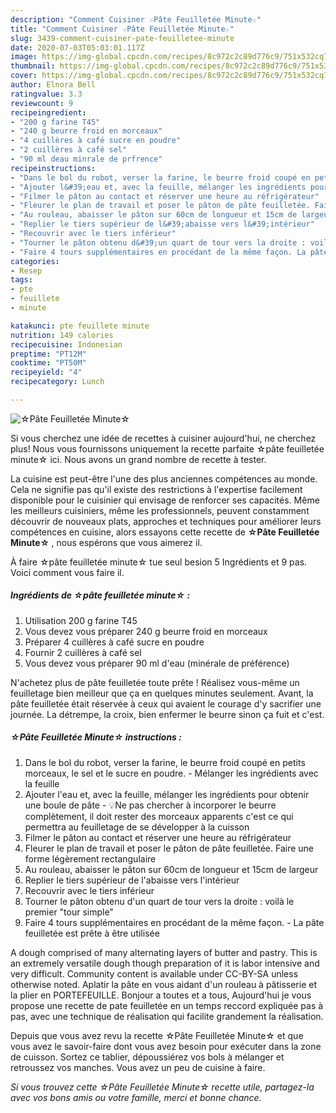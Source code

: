 ```yaml
---
description: "Comment Cuisiner ☆Pâte Feuilletée Minute☆"
title: "Comment Cuisiner ☆Pâte Feuilletée Minute☆"
slug: 3439-comment-cuisiner-pate-feuilletee-minute
date: 2020-07-03T05:03:01.117Z
image: https://img-global.cpcdn.com/recipes/8c972c2c89d776c9/751x532cq70/☆pate-feuilletee-minute☆-photo-principale-de-la-recette.jpg
thumbnail: https://img-global.cpcdn.com/recipes/8c972c2c89d776c9/751x532cq70/☆pate-feuilletee-minute☆-photo-principale-de-la-recette.jpg
cover: https://img-global.cpcdn.com/recipes/8c972c2c89d776c9/751x532cq70/☆pate-feuilletee-minute☆-photo-principale-de-la-recette.jpg
author: Elnora Bell
ratingvalue: 3.3
reviewcount: 9
recipeingredient:
- "200 g farine T45"
- "240 g beurre froid en morceaux"
- "4 cuillères à café sucre en poudre"
- "2 cuillères à café sel"
- "90 ml deau minrale de prfrence"
recipeinstructions:
- "Dans le bol du robot, verser la farine, le beurre froid coupé en petits morceaux, le sel et le sucre en poudre. Mélanger les ingrédients avec la feuille"
- "Ajouter l&#39;eau et, avec la feuille, mélanger les ingrédients pour obtenir une boule de pâte 💡Ne pas chercher à incorporer le beurre complètement, il doit rester des morceaux apparents c&#39;est ce qui permettra au feuilletage de se développer à la cuisson"
- "Filmer le pâton au contact et réserver une heure au réfrigérateur"
- "Fleurer le plan de travail et poser le pâton de pâte feuilletée. Faire une forme légèrement rectangulaire"
- "Au rouleau, abaisser le pâton sur 60cm de longueur et 15cm de largeur"
- "Replier le tiers supérieur de l&#39;abaisse vers l&#39;intérieur"
- "Recouvrir avec le tiers inférieur"
- "Tourner le pâton obtenu d&#39;un quart de tour vers la droite : voilà le premier &#34;tour simple&#34;"
- "Faire 4 tours supplémentaires en procédant de la même façon. La pâte feuilletée est prête à être utilisée"
categories:
- Resep
tags:
- pte
- feuillete
- minute

katakunci: pte feuillete minute 
nutrition: 149 calories
recipecuisine: Indonesian
preptime: "PT12M"
cooktime: "PT50M"
recipeyield: "4"
recipecategory: Lunch

---
```



![☆Pâte Feuilletée Minute☆](https://img-global.cpcdn.com/recipes/8c972c2c89d776c9/751x532cq70/☆pate-feuilletee-minute☆-photo-principale-de-la-recette.jpg)

Si vous cherchez une idée de recettes à cuisiner aujourd'hui, ne cherchez plus! Nous vous fournissons uniquement la recette parfaite ☆pâte feuilletée minute☆ ici. Nous avons un grand nombre de recette à tester.

La cuisine est peut-être l'une des plus anciennes compétences au monde. Cela ne signifie pas qu'il existe des restrictions à l'expertise facilement disponible pour le cuisinier qui envisage de renforcer ses capacités. Même les meilleurs cuisiniers, même les professionnels, peuvent constamment découvrir de nouveaux plats, approches et techniques pour améliorer leurs compétences en cuisine, alors essayons cette recette de <strong> ☆Pâte Feuilletée Minute☆ </strong>, nous espérons que vous aimerez il.

<!--inarticleads1-->

À faire ☆pâte feuilletée minute☆ tue seul besion 5 Ingrédients et 9 pas. Voici comment vous faire il.

##### Ingrédients de ☆pâte feuilletée minute☆ :

1. Utilisation 200 g farine T45
1. Vous devez vous préparer 240 g beurre froid en morceaux
1. Préparer 4 cuillères à café sucre en poudre
1. Fournir 2 cuillères à café sel
1. Vous devez vous préparer 90 ml d&#39;eau (minérale de préférence)


N&#39;achetez plus de pâte feuilletée toute prête ! Réalisez vous-même un feuilletage bien meilleur que ça en quelques minutes seulement. Avant, la pâte feuilletée était réservée à ceux qui avaient le courage d&#39;y sacrifier une journée. La détrempe, la croix, bien enfermer le beurre sinon ça fuit et c&#39;est. 

<!--inarticleads2-->

##### ☆Pâte Feuilletée Minute☆ instructions :

1. Dans le bol du robot, verser la farine, le beurre froid coupé en petits morceaux, le sel et le sucre en poudre. - Mélanger les ingrédients avec la feuille
1. Ajouter l&#39;eau et, avec la feuille, mélanger les ingrédients pour obtenir une boule de pâte - 💡Ne pas chercher à incorporer le beurre complètement, il doit rester des morceaux apparents c&#39;est ce qui permettra au feuilletage de se développer à la cuisson
1. Filmer le pâton au contact et réserver une heure au réfrigérateur
1. Fleurer le plan de travail et poser le pâton de pâte feuilletée. Faire une forme légèrement rectangulaire
1. Au rouleau, abaisser le pâton sur 60cm de longueur et 15cm de largeur
1. Replier le tiers supérieur de l&#39;abaisse vers l&#39;intérieur
1. Recouvrir avec le tiers inférieur
1. Tourner le pâton obtenu d&#39;un quart de tour vers la droite : voilà le premier &#34;tour simple&#34;
1. Faire 4 tours supplémentaires en procédant de la même façon. - La pâte feuilletée est prête à être utilisée


A dough comprised of many alternating layers of butter and pastry. This is an extremely versatile dough though preparation of it is labor intensive and very difficult. Community content is available under CC-BY-SA unless otherwise noted. Aplatir la pâte en vous aidant d&#39;un rouleau à pâtisserie et la plier en PORTEFEUILLE. Bonjour a toutes et a tous, Aujourd&#39;hui je vous propose une recette de pate feuilletée en un temps reccord expliquée pas à pas, avec une technique de réalisation qui facilite grandement la réalisation. 

<!--inarticleads1-->

<p>
Depuis que vous avez revu la recette ☆Pâte Feuilletée Minute☆ et que vous avez le savoir-faire dont vous avez besoin pour exécuter dans la zone de cuisson. Sortez ce tablier, dépoussiérez vos bols à mélanger et retroussez vos manches. Vous avez un peu de cuisine à faire.
</p>

<p>
<i>Si vous trouvez cette ☆Pâte Feuilletée Minute☆ recette utile, partagez-la avec vos bons amis ou votre famille, merci et bonne chance.</i>
</p>
